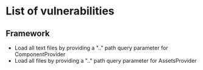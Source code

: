 # List of vulnerabilities

## Framework

- Load all text files by providing a ".." path query parameter for ComponentProvider
- Load all files by providing a ".." path query parameter for AssetsProvider

